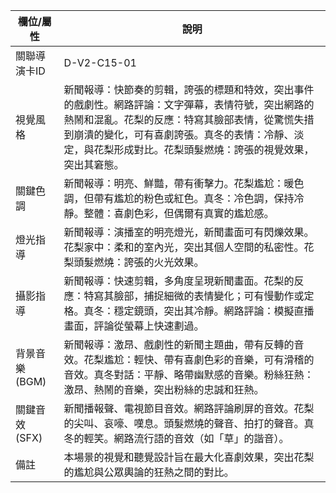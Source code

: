 | 欄位/屬性 | 說明 |
|---|---|
| 關聯導演卡ID | D-V2-C15-01 |
| 視覺風格 | 新聞報導：快節奏的剪輯，誇張的標題和特效，突出事件的戲劇性。網路評論：文字彈幕，表情符號，突出網路的熱鬧和混亂。花梨的反應：特寫其臉部表情，從驚慌失措到崩潰的變化，可有喜劇誇張。真冬的表情：冷靜、淡定，與花梨形成對比。花梨頭髮燃燒：誇張的視覺效果，突出其窘態。 |
| 關鍵色調 | 新聞報導：明亮、鮮豔，帶有衝擊力。花梨尷尬：暖色調，但帶有尷尬的粉色或紅色。真冬：冷色調，保持冷靜。整體：喜劇色彩，但偶爾有真實的尷尬感。 |
| 燈光指導 | 新聞報導：演播室的明亮燈光，新聞畫面可有閃爍效果。花梨家中：柔和的室內光，突出其個人空間的私密性。花梨頭髮燃燒：誇張的火光效果。 |
| 攝影指導 | 新聞報導：快速剪輯，多角度呈現新聞畫面。花梨的反應：特寫其臉部，捕捉細微的表情變化；可有慢動作或定格。真冬：穩定鏡頭，突出其冷靜。網路評論：模擬直播畫面，評論從螢幕上快速劃過。 |
| 背景音樂 (BGM) | 新聞報導：激昂、戲劇性的新聞主題曲，帶有反轉的音效。花梨尷尬：輕快、帶有喜劇色彩的音樂，可有滑稽的音效。真冬對話：平靜、略帶幽默感的音樂。粉絲狂熱：激昂、熱鬧的音樂，突出粉絲的忠誠和狂熱。 |
| 關鍵音效 (SFX) | 新聞播報聲、電視節目音效。網路評論刷屏的音效。花梨的尖叫、哀嚎、嘆息。頭髮燃燒的聲音、拍打的聲音。真冬的輕笑。網路流行語的音效（如「草」的諧音）。 |
| 備註 | 本場景的視覺和聽覺設計旨在最大化喜劇效果，突出花梨的尷尬與公眾輿論的狂熱之間的對比。 |
